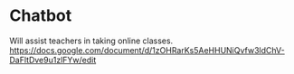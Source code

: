 # Chatbot
Will assist teachers in taking online classes.
https://docs.google.com/document/d/1zOHRarKs5AeHHUNiQvfw3ldChV-DaFltDve9u1zlFYw/edit
